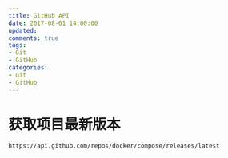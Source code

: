 ```yaml
---
title: GitHub API
date: 2017-08-01 14:00:00
updated:
comments: true
tags:
- Git
- GitHub
categories:
- Git
- GitHub
---
```


# 获取项目最新版本

```
https://api.github.com/repos/docker/compose/releases/latest
```

<!--more-->
